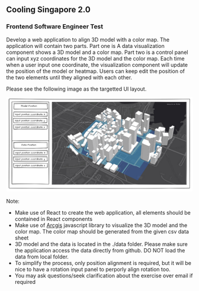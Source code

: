 ## Cooling Singapore 2.0

### Frontend Software Engineer Test

Develop a web application to align 3D model with a color map. The application will contain two parts. Part one is A data visualization component shows a 3D model and a color map. Part two is a control panel can input xyz coordinates for the 3D model and the color map. Each time when a user input one coordinate, the visualization component will update the position of the model or heatmap. Users can keep edit the position of the two elements until they aligned with each other.

Please see the following image as the targetted UI layout. 

![alt text](image/uiSketch.png "Title")

Note:
* Make use of React to create the web application, all elements should be contained in React components
* Make use of [Arcgis](https://developers.arcgis.com/javascript/latest/) javascript library to visualize the 3D model and the color map. The color map should be generated from the given csv data sheet
* 3D model and the data is located in the ./data folder. Please make sure the application access the data directly from github. DO NOT load the data from local folder.
* To simplify the process, only position alignment is required, but it will be nice to have a rotation input panel to perporly align rotation too. 
* You may ask questions/seek clarification about the exercise over email if required